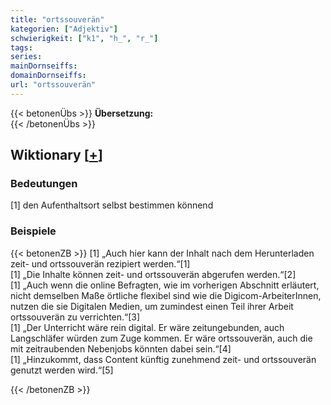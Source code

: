```yaml
---
title: "ortssouverän"
kategorien: ["Adjektiv"]
schwierigkeit: ["k1", "h_", "r_"]
tags:
series:
mainDornseiffs:
domainDornseiffs:
url: "ortssouverän"
---
```


{{< betonenÜbs >}}
**Übersetzung:**  
{{< /betonenÜbs >}}

## Wiktionary [[+](https://de.wiktionary.org/wiki/ortssouverän)]

### Bedeutungen
[1] den Aufenthaltsort selbst bestimmen könnend  

### Beispiele
{{< betonenZB >}}
[1] „Auch hier kann der Inhalt nach dem Herunterladen zeit- und ortssouverän rezipiert werden.“[1]  
[1] „Die Inhalte können zeit- und ortssouverän abgerufen werden.“[2]  
[1] „Auch wenn die online Befragten, wie im vorherigen Abschnitt erläutert, nicht demselben Maße örtliche flexibel sind wie die Digicom-ArbeiterInnen, nutzen die sie Digitalen Medien, um zumindest einen Teil ihrer Arbeit ortssouverän zu verrichten.“[3]  
[1] „Der Unterricht wäre rein digital. Er wäre zeitungebunden, auch Langschläfer würden zum Zuge kommen. Er wäre ortssouverän, auch die mit zeitraubenden Nebenjobs könnten dabei sein.“[4]  
[1] „Hinzukommt, dass Content künftig zunehmend zeit- und ortssouverän genutzt werden wird.“[5]  

{{< /betonenZB >}}

